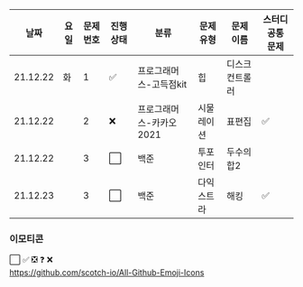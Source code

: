 

|날짜|요일|문제번호|진행상태|분류|문제 유형|문제 이름| 스터디 공통 문제 |
| ------ | ------ | ------ | ------ |------ | ------ | ------ | ------ |
|21.12.22 | 화 | 1 | :white_check_mark:  |프로그래머스-고득점kit|힙| 디스크 컨트롤러| |
|21.12.22 |  | 2 | :x:  |프로그래머스-카카오2021|시물레이션|표편집|:white_check_mark: |
|21.12.22 |  | 3 | :white_large_square:  |백준| 투포인터 | 두수의합2| |
|21.12.23 |  | 3 | :white_large_square:  |백준| 다익스트라 | 해킹 | :white_check_mark: |

### 이모티콘

:white_large_square:
:white_check_mark:
:negative_squared_cross_mark:
:question:
:x:       
https://github.com/scotch-io/All-Github-Emoji-Icons
